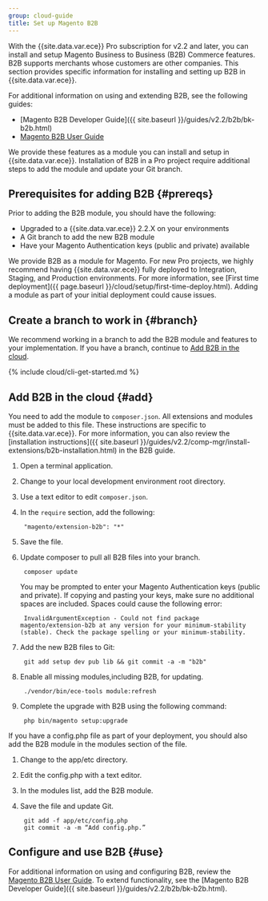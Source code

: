 ```yaml
---
group: cloud-guide
title: Set up Magento B2B
---
```


With the {{site.data.var.ece}} Pro subscription for v2.2 and later, you can install and setup Magento Business to Business (B2B) Commerce features. B2B supports merchants whose customers are other companies. This section provides specific information for installing and setting up B2B in {{site.data.var.ece}}.

For additional information on using and extending B2B, see the following guides:

* [Magento B2B Developer Guide]({{ site.baseurl }}/guides/v2.2/b2b/bk-b2b.html)
* [Magento B2B User Guide](http://docs.magento.com/m2/b2b/user_guide/getting-started.html)

We provide these features as a module you can install and setup in {{site.data.var.ece}}. Installation of B2B in a Pro project require additional steps to add the module and update your Git branch.

## Prerequisites for adding B2B {#prereqs}

Prior to adding the B2B module, you should have the following:

* Upgraded to a {{site.data.var.ece}} 2.2.X on your environments
* A Git branch to add the new B2B module
* Have your Magento Authentication keys (public and private) available

We provide B2B as a module for Magento. For new Pro projects, we highly recommend having {{site.data.var.ece}} fully deployed to Integration, Staging, and Production environments. For more information, see [First time deployment]({{ page.baseurl }}/cloud/setup/first-time-deploy.html). Adding a module as part of your initial deployment could cause issues.

## Create a branch to work in {#branch}

We recommend working in a branch to add the B2B module and features to your implementation. If you have a branch, continue to [Add B2B in the cloud](#add).

{% include cloud/cli-get-started.md %}

## Add B2B in the cloud {#add}

You need to add the module to `composer.json`. All extensions and modules must be added to this file. These instructions are specific to {{site.data.var.ece}}. For more information, you can also review the [installation instructions]({{ site.baseurl }}/guides/v2.2/comp-mgr/install-extensions/b2b-installation.html) in the B2B guide.

1. Open a terminal application.
2. Change to your local development environment root directory.
3. Use a text editor to edit `composer.json`.
4. In the `require` section, add the following:

        "magento/extension-b2b": "*"
5. Save the file.
6. Update composer to pull all B2B files into your branch.

        composer update

    You may be prompted to enter your Magento Authentication keys (public and private). If copying and pasting your keys, make sure no additional spaces are included. Spaces could cause the following error:

        InvalidArgumentException - Could not find package magento/extension-b2b at any version for your minimum-stability (stable). Check the package spelling or your minimum-stability.

5. Add the new B2B files to Git:

        git add setup dev pub lib && git commit -a -m "b2b"
5. Enable all missing modules,including B2B, for updating.

        ./vendor/bin/ece-tools module:refresh

6. Complete the upgrade with B2B using the following command:

        php bin/magento setup:upgrade


If you have a config.php file as part of your deployment, you should also add the B2B module in the modules section of the file.

1. Change to the app/etc directory.
2. Edit the config.php with a text editor.
3. In the modules list, add the B2B module.
4. Save the file and update Git.

        git add -f app/etc/config.php
        git commit -a -m “Add config.php.”

## Configure and use B2B {#use}

For additional information on using and configuring B2B, review the [Magento B2B User Guide](http://docs.magento.com/m2/b2b/user_guide/getting-started.html). To extend functionality, see the [Magento B2B Developer Guide]({{ site.baseurl }}/guides/v2.2/b2b/bk-b2b.html).
